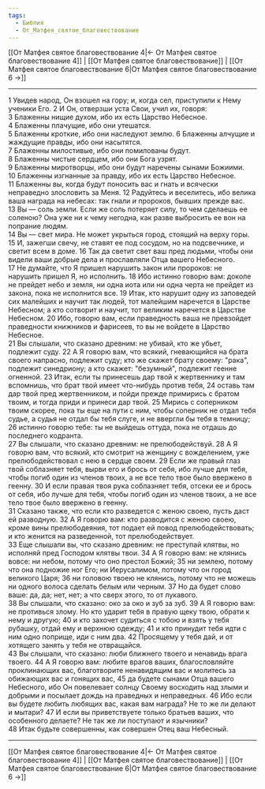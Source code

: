 ```yaml
---
tags:
  - Библия
  - От_Матфея_святое_благовествование
---
```

[[От Матфея святое благовествование 4|← От Матфея святое благовествование 4]] | [[От Матфея святое благовествование]] | [[От Матфея святое благовествование 6|От Матфея святое благовествование 6 →]]

---
1 Увидев народ, Он взошел на гору; и, когда сел, приступили к Нему ученики Его.
2 И Он, отверзши уста Свои, учил их, говоря:<br>
3 Блаженны нищие духом, ибо их есть Царство Небесное.<br>
4 Блаженны плачущие, ибо они утешатся.<br>
5 Блаженны кроткие, ибо они наследуют землю.
6 Блаженны алчущие и жаждущие правды, ибо они насытятся.<br>
7 Блаженны милостивые, ибо они помилованы будут.<br>
8 Блаженны чистые сердцем, ибо они Бога узрят.<br>
9 Блаженны миротворцы, ибо они будут наречены сынами Божиими.<br>
10 Блаженны изгнанные за правду, ибо их есть Царство Небесное.<br>
11 Блаженны вы, когда будут поносить вас и гнать и всячески неправедно злословить за Меня.
12 Радуйтесь и веселитесь, ибо велика ваша награда на небесах: так гнали <I>и</I> пророков, бывших прежде вас.<br>
13 Вы — соль земли. Если же соль потеряет силу, то чем сделаешь ее соленою? Она уже ни к чему негодна, как разве выбросить ее вон на попрание людям.<br>
14 Вы — свет мира. Не может укрыться город, стоящий на верху горы.
15 И, зажегши свечу, не ставят ее под сосудом, но на подсвечнике, и светит всем в доме.
16 Так да светит свет ваш пред людьми, чтобы они видели ваши добрые дела и прославляли Отца вашего Небесного.<br>
17 Не думайте, что Я пришел нарушить закон или пророков: не нарушить пришел Я, но исполнить.
18 Ибо истинно говорю вам: доколе не прейдет небо и земля, ни одна иота или ни одна черта не прейдет из закона, пока не исполнится все.
19 Итак, кто нарушит одну из заповедей сих малейших и научит так людей, тот малейшим наречется в Царстве Небесном; а кто сотворит и научит, тот великим наречется в Царстве Небесном.
20 Ибо, говорю вам, если праведность ваша не превзойдет праведности книжников и фарисеев, то вы не войдете в Царство Небесное.<br>
21 Вы слышали, что сказано древним: не убивай, кто же убьет, подлежит суду.
22 А Я говорю вам, что всякий, гневающийся на брата своего напрасно, подлежит суду; кто же скажет брату своему: "рака", подлежит синедриону; а кто скажет: "безумный", подлежит геенне огненной.
23 Итак, если ты принесешь дар твой к жертвеннику и там вспомнишь, что брат твой имеет что-нибудь против тебя,
24 оставь там дар твой пред жертвенником, и пойди прежде примирись с братом твоим, и тогда приди и принеси дар твой.
25 Мирись с соперником твоим скорее, пока ты еще на пути с ним, чтобы соперник не отдал тебя судье, а судья не отдал бы тебя слуге, и не ввергли бы тебя в темницу;
26 истинно говорю тебе: ты не выйдешь оттуда, пока не отдашь до последнего кодранта.<br>
27 Вы слышали, что сказано древним: не прелюбодействуй.
28 А Я говорю вам, что всякий, кто смотрит на женщину с вожделением, уже прелюбодействовал с нею в сердце своем.
29 Если же правый глаз твой соблазняет тебя, вырви его и брось от себя, ибо лучше для тебя, чтобы погиб один из членов твоих, а не все тело твое было ввержено в геенну.
30 И если правая твоя рука соблазняет тебя, отсеки ее и брось от себя, ибо лучше для тебя, чтобы погиб один из членов твоих, а не все тело твое было ввержено в геенну.<br>
31 Сказано также, что если кто разведется с женою своею, пусть даст ей разводную.
32 А Я говорю вам: кто разводится с женою своею, кроме вины прелюбодеяния, тот подает ей повод прелюбодействовать; и кто женится на разведенной, тот прелюбодействует.<br>
33 Еще слышали вы, что сказано древним: не преступай клятвы, но исполняй пред Господом клятвы твои.
34 А Я говорю вам: не клянись вовсе: ни небом, потому что оно престол Божий;
35 ни землею, потому что она подножие ног Его; ни Иерусалимом, потому что он город великого Царя;
36 ни головою твоею не клянись, потому что не можешь ни одного волоса сделать белым или черным.
37 Но да будет слово ваше: да, да; нет, нет; а что сверх этого, то от лукавого.<br>
38 Вы слышали, что сказано: око за око и зуб за зуб.
39 А Я говорю вам: не противься злому. Но кто ударит тебя в правую щеку твою, обрати к нему и другую;
40 и кто захочет судиться с тобою и взять у тебя рубашку, отдай ему и верхнюю одежду;
41 и кто принудит тебя идти с ним одно поприще, иди с ним два.
42 Просящему у тебя дай, и от хотящего занять у тебя не отвращайся.<br>
43 Вы слышали, что сказано: люби ближнего твоего и ненавидь врага твоего.
44 А Я говорю вам: любите врагов ваших, благословляйте проклинающих вас, благотворите ненавидящим вас и молитесь за обижающих вас и гонящих вас,
45 да будете сынами Отца вашего Небесного, ибо Он повелевает солнцу Своему восходить над злыми и добрыми и посылает дождь на праведных и неправедных.
46 Ибо если вы будете любить любящих вас, какая вам награда? Не то же ли делают и мытари?
47 И если вы приветствуете только братьев ваших, что особенного делаете? Не так же ли поступают и язычники?<br>
48 Итак будьте совершенны, как совершен Отец ваш Небесный.

---
[[От Матфея святое благовествование 4|← От Матфея святое благовествование 4]] | [[От Матфея святое благовествование]] | [[От Матфея святое благовествование 6|От Матфея святое благовествование 6 →]]